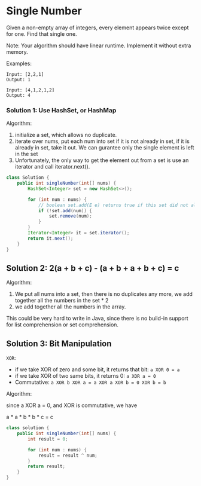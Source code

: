 # Single Number

Given a non-empty array of integers, every element appears twice except for one. Find that single one.

Note: Your algorithm should have linear runtime. Implement it without extra memory.

Examples:

```
Input: [2,2,1]
Output: 1

Input: [4,1,2,1,2]
Output: 4
```

### Solution 1: Use HashSet, or HashMap

Algorithm:

1. initialize a set, which allows no duplicate.
2. iterate over nums, put each num into set if it is not already in set, if it is already in set, take it out. We can gurantee only the single element is left in the set
3. Unfortunately, the only way to get the element out from a set is use an iterator and call iterator.next().

```java
class Solution {
    public int singleNumber(int[] nums) {
        HashSet<Integer> set = new HashSet<>();

        for (int num : nums) {
            // boolean set.add(E e) returns true if this set did not already contain the specified element
            if (!set.add(num)) {
                set.remove(num);
            }
        }
        Iterator<Integer> it = set.iterator();
        return it.next();
    }
}
```

## Solution 2: 2(a + b + c) - (a + b + a + b + c) = c

Algorithm: 

1. We put all nums into a set, then there is no duplicates any more, we add together all the numbers in the set * 2
2. we add together all the numbers in the array.

This could be very hard to write in Java, since there is no build-in support for list comprehension or set comprehension.

## Solution 3: **Bit Manipulation**

`XOR`:

+ if we take XOR of zero and some bit, it returns that bit: ` a XOR 0 = a `
+ if we take XOR of two same bits, it returns 0: `a XOR a = 0`
+ Commutative: `a XOR b XOR a = a XOR a XOR b = 0 XOR b = b`

Algorithm:

since a XOR a = 0, and XOR is commutative, we have 

a * a * b * b * c = c

```java
class solution {
    public int singleNumber(int[] nums) {
        int result = 0;

        for (int num : nums) {
            result = result ^ num;
        }
        return result;
    }
}
```